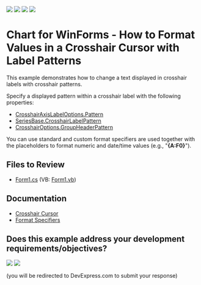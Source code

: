 <!-- default badges list -->
![](https://img.shields.io/endpoint?url=https://codecentral.devexpress.com/api/v1/VersionRange/128574728/24.2.1%2B)
[![](https://img.shields.io/badge/Open_in_DevExpress_Support_Center-FF7200?style=flat-square&logo=DevExpress&logoColor=white)](https://supportcenter.devexpress.com/ticket/details/E4490)
[![](https://img.shields.io/badge/📖_How_to_use_DevExpress_Examples-e9f6fc?style=flat-square)](https://docs.devexpress.com/GeneralInformation/403183)
[![](https://img.shields.io/badge/💬_Leave_Feedback-feecdd?style=flat-square)](#does-this-example-address-your-development-requirementsobjectives)
<!-- default badges end -->

# Chart for WinForms - How to Format Values in a Crosshair Cursor with Label Patterns

This example demonstrates how to change a text displayed in crosshair labels with crosshair patterns. 

Specify a displayed pattern within a crosshair label with the following properties:

* [CrosshairAxisLabelOptions.Pattern](https://docs.devexpress.com/CoreLibraries/DevExpress.XtraCharts.CrosshairAxisLabelOptions.Pattern)
* [SeriesBase.CrosshairLabelPattern](https://docs.devexpress.com/CoreLibraries/DevExpress.XtraCharts.SeriesBase.CrosshairLabelPattern)
* [CrosshairOptions.GroupHeaderPattern](https://docs.devexpress.com/CoreLibraries/DevExpress.XtraCharts.CrosshairOptions.GroupHeaderPattern)

You can use standard and custom format specifiers are used together with the placeholders to format numeric and date/time values (e.g., "<strong>{A:F0}</strong>").
 
## Files to Review

* [Form1.cs](./CS/FormatCrosshairLabels/Form1.cs) (VB: [Form1.vb](./VB/FormatCrosshairLabels/Form1.vb))

## Documentation

* [Crosshair Cursor](https://docs.devexpress.com/WindowsForms/14710/controls-and-libraries/chart-control/end-user-features/tooltip-and-crosshair-cursor/crosshair-cursor)
* [Format Specifiers](https://docs.devexpress.com/WindowsForms/2141/common-features/formatting-values/format-specifiers)


<!-- feedback -->
## Does this example address your development requirements/objectives?

[<img src="https://www.devexpress.com/support/examples/i/yes-button.svg"/>](https://www.devexpress.com/support/examples/survey.xml?utm_source=github&utm_campaign=winforms-chart-format-values-in-a-crosshair-cursor-with-a-labels-patterns&~~~was_helpful=yes) [<img src="https://www.devexpress.com/support/examples/i/no-button.svg"/>](https://www.devexpress.com/support/examples/survey.xml?utm_source=github&utm_campaign=winforms-chart-format-values-in-a-crosshair-cursor-with-a-labels-patterns&~~~was_helpful=no)

(you will be redirected to DevExpress.com to submit your response)
<!-- feedback end -->
